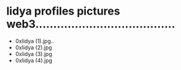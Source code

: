 # lidya profiles pictures web3.......................................
- 0xlidya (1).jpg..
- 0xlidya (2).jpg
- 0xlidya (3).jpg
- 0xlidya (4).jpg
